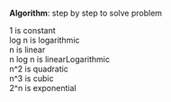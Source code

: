 **Algorithm**: step by step to solve problem

1       is constant   
log n   is logarithmic   
n       is linear   
n log n is linearLogarithmic   
n^2     is quadratic   
n^3     is cubic   
2^n     is exponential 
